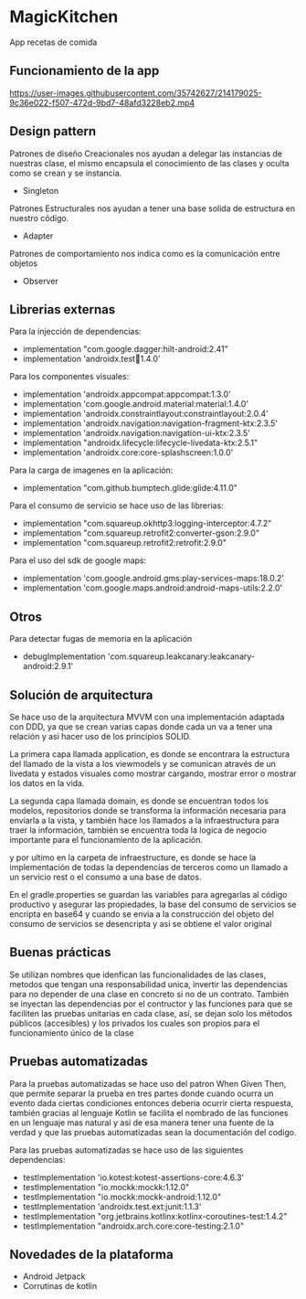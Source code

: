 # MagicKitchen

App recetas de comida

## Funcionamiento de la app

https://user-images.githubusercontent.com/35742627/214179025-9c36e022-f507-472d-9bd7-48afd3228eb2.mp4

## Design pattern

Patrones de diseño Creacionales nos ayudan a delegar las instancias de nuestras clase, el mismo encapsula el conocimiento de las clases y oculta como se crean y se instancia.
 - Singleton

Patrones Estructurales nos ayudan a tener una base solida de estructura en nuestro código.
 - Adapter

Patrones de comportamiento nos indica como es la comunicación entre objetos
 - Observer

## Librerias externas

Para la injección de dependencias:    
 - implementation "com.google.dagger:hilt-android:2.41"
 - implementation 'androidx.test:runner:1.4.0'

Para los componentes visuales:
 - implementation 'androidx.appcompat:appcompat:1.3.0'
 - implementation 'com.google.android.material:material:1.4.0'
 - implementation 'androidx.constraintlayout:constraintlayout:2.0.4'
 - implementation 'androidx.navigation:navigation-fragment-ktx:2.3.5'
 - implementation 'androidx.navigation:navigation-ui-ktx:2.3.5'
 - implementation "androidx.lifecycle:lifecycle-livedata-ktx:2.5.1"
 - implementation 'androidx.core:core-splashscreen:1.0.0'

Para la carga de imagenes en la aplicación:    
 - implementation "com.github.bumptech.glide:glide:4.11.0"

Para el consumo de servicio se hace uso de las librerias:
 - implementation "com.squareup.okhttp3:logging-interceptor:4.7.2"
 - implementation "com.squareup.retrofit2:converter-gson:2.9.0"
 - implementation "com.squareup.retrofit2:retrofit:2.9.0"

Para el uso del sdk de google maps:
 - implementation 'com.google.android.gms:play-services-maps:18.0.2'
 - implementation 'com.google.maps.android:android-maps-utils:2.2.0'

## Otros

Para detectar fugas de memoria en la aplicación
 - debugImplementation 'com.squareup.leakcanary:leakcanary-android:2.9.1'

## Solución de arquitectura

Se hace uso de la arquitectura MVVM con una implementación adaptada con DDD, ya que se crean varias capas donde cada un va a tener una relación y asi hacer uso de los principios SOLID.

La primera capa llamada application, es donde se encontrara la estructura del llamado de la vista a los viewmodels y se comunican através de un livedata y estados visuales como mostrar cargando, mostrar error o mostrar los datos en la vida.

La segunda capa llamada domain, es donde se encuentran todos los modelos, repositorios donde se transforma la información necesaria para enviarla a la vista, y también hace los llamados a la infraestructura para traer la información, también se encuentra toda la logica de negocio importante para el funcionamiento de la aplicación.

y por ultimo en la carpeta de infraestructure, es donde se hace la implementación de todas la dependencias de terceros como un llamado a un servicio rest o el consumo a una base de datos.

En el gradle.properties se guardan las variables para agregarlas al código productivo y asegurar las propiedades, la base del consumo de servicios se encripta en base64 y cuando se envia a la construcción del objeto del consumo de servicios se desencripta y asi se obtiene el valor original

## Buenas prácticas

Se utilizan nombres que idenfican las funcionalidades de las clases, metodos que tengan una responsabilidad unica, invertir las dependencias para no depender de una clase en concreto si no de un contrato. También se inyectan las dependencias por el contructor y las funciones para que se faciliten las pruebas unitarias en cada clase, así, se dejan solo los métodos públicos (accesibles) y los privados los cuales son propios para el funcionamiento único de la clase

## Pruebas automatizadas

Para la pruebas automatizadas se hace uso del patron When Given Then, que permite separar la prueba en tres partes donde cuando ocurra un evento dada ciertas condiciones entonces deberia ocurrir cierta respuesta, también gracias al lenguaje Kotlin se facilita el nombrado de las funciones en un lenguaje mas natural y asi de esa manera tener una fuente de la verdad y que las pruebas automatizadas sean la documentación del codigo.

Para las pruebas automatizadas se hace uso de las siguientes dependencias:
 - testImplementation 'io.kotest:kotest-assertions-core:4.6.3'
 - testImplementation "io.mockk:mockk:1.12.0"
 - testImplementation "io.mockk:mockk-android:1.12.0"
 - testImplementation 'androidx.test.ext:junit:1.1.3'
 - testImplementation "org.jetbrains.kotlinx:kotlinx-coroutines-test:1.4.2"
 - testImplementation "androidx.arch.core:core-testing:2.1.0"


## Novedades de la plataforma

 - Android Jetpack
 - Corrutinas de kotlin  
